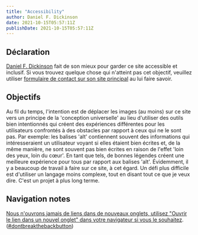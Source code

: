 ```yaml
---
title: "Accessibility"
author: Daniel F. Dickinson
date: 2021-10-15T05:57:11Z
publishDate: 2021-10-15T05:57:11Z
---
```


## Déclaration

[Daniel F. Dickinson](https://wildtechgarden.ca/about/)  fait de son mieux pour
garder ce site accessible et inclusif. Si vous trouvez quelque chose qui
n'atteint pas cet objectif, veuillez utiliser  [formulaire de contact sur son
site principal](https://wildtechgarden.ca/about/contact/) au lui faire savoir.

## Objectifs

Au fil du temps, l'intention est de déplacer les images (au moins) sur ce site
vers un principe de la 'conception universelle' au lieu d'utiliser des outils
bien intentionnés qui créent des expériences différentes pour les utilisateurs
confrontés à des obstacles par rapport à ceux qui ne le sont pas. Par exemple:
les balises 'alt' contiennent souvent des informations qui intéresseraient un
utilisateur voyant si elles étaient bien écrites et, de la même manière, ne sont
souvent pas bien écrites en raison de l'effet 'loin des yeux, loin du cœur'. En
tant que tels, de bonnes légendes créent une meilleure expérience pour tous par
rapport aux balises 'alt'. Évidemment, il y a beaucoup de travail à faire sur ce
site, à cet égard. Un défi plus difficile est d'utiliser un langage moins
complexe, tout en disant tout ce que je veux dire. C'est un projet à plus long
terme.

## Navigation notes

[Nous n'ouvrons jamais de liens dans de nouveaux onglets, utilisez "Ouvrir le
lien dans un nouvel onglet" dans votre navigateur si vous le
souhaitez](https://wildtechgarden.ca/blog/accessible-design-no-blank/).
([#dontbreakthebackbutton](https://www.linkedin.com/feed/hashtag/?keywords=dontbreakthebackbutton))
